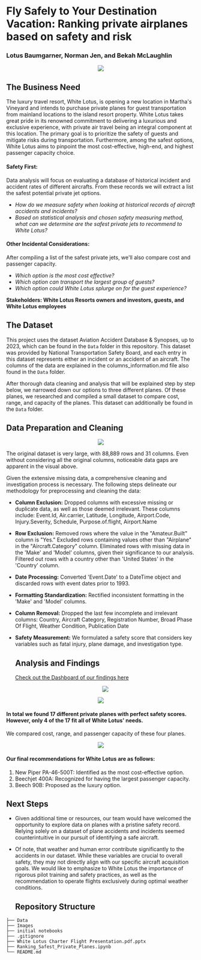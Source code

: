 # Fly Safely to Your Destination Vacation: Ranking private airplanes based on safety and risk
### Lotus Baumgarner, Norman Jen, and Bekah McLaughlin

<p align="center">
  <img src = ./Images/island_hopping.jpg>
</p> 

## The Business Need

The luxury travel resort, White Lotus, is opening a new location in Martha's Vineyard and intends to purchase private planes for guest transportation from mainland locations to the island resort property. White Lotus takes great pride in its renowned commitment to delivering a luxurious and exclusive experience, with private air travel being an integral component at this location. The primary goal is to prioritize the safety of guests and mitigate risks during transportation. Furthermore, among the safest options, White Lotus aims to pinpoint the most cost-effective, high-end, and highest passenger capacity choice.

#### Safety First:
Data analysis will focus on evaluating a database of historical incident and accident rates of different aircrafts. From these records we will extract a list the safest potential private jet options.
  - *How do we measure safety when looking at historical records of aircraft accidents and incidents?*
  - *Based on statistical analysis and chosen safety measuring method, what can we determine are the safest private jets to recommend to White Lotus?*

#### Other Incidental Considerations:
After compiling a list of the safest private jets, we'll also compare cost and passenger capacity.
  - *Which option is the most cost effective?*
  - *Which option can transport the largest group of guests?*
  - *Which option could White Lotus splurge on for the guest experience?*

**Stakeholders: White Lotus Resorts owners and investors, guests, and White Lotus employees**

## The Dataset

This project uses the dataset Aviation Accident Database & Synopses, up to 2023, which can be found in the `Data` folder in this repository. This dataset was provided by National Transportation Safety Board, and each entry in this dataset represents either an incident or an accident of an aircraft. The columns of the data are explained in the columns_information.md file also found in the `Data` folder.

After thorough data cleaning and analysis that will be explained step by step below, we narrowed down our options to three different planes. Of these planes, we researched and compiled a small dataset to compare cost, range, and capacity of the planes. This dataset can additionally be found in the `Data` folder. 

## Data Preparation and Cleaning
<p align="center">
  <img src = ./Images/missingdata.png>
</p> 
The original dataset is very large, with 88,889 rows and 31 columns. Even without considering all the original columns, noticeable data gaps are apparent in the visual above.

Given the extensive missing data, a comprehensive cleaning and investigation process is necessary. The following steps delineate our methodology for preprocessing and cleaning the data:

- **Column Exclusion:**
  Dropped columns with excessive missing or duplicate data, as well as those deemed irrelevant. These columns include:
  Event.Id, Air.carrier, Latitude, Longitude, Airport.Code, Injury.Severity, Schedule, Purpose.of.flight, Airport.Name

- **Row Exclusion:**
  Removed rows where the value in the "Amateur.Built" column is "Yes."
  Excluded rows containing values other than "Airplane" in the "Aircraft.Category" column.
  Eliminated rows with missing data in the 'Make' and 'Model' columns, given their significance to our analysis.
  Filtered out rows with a country other than 'United States' in the 'Country' column.

- **Date Processing:**
  Converted 'Event.Date' to a DateTime object and discarded rows with event dates prior to 1993.

- **Formatting Standardization:**
  Rectified inconsistent formatting in the 'Make' and 'Model' columns.

- **Column Removal:**
  Dropped the last few incomplete and irrelevant columns:
  Country, Aircraft Category, Registration Number, Broad Phase Of Flight, Weather Condition, Publication Date

- **Safety Measurement:**
  We formulated a safety score that considers key variables such as fatal injury, plane damage, and investigation type.

  ## Analysis and Findings

  [Check out the Dashboard of our findings here]([/guides/content/editing-an-existing-page](https://public.tableau.com/app/profile/lotus.baumgarner/viz/MakeModelSafety/MakeModelSafety?publish=yes)https://public.tableau.com/app/profile/lotus.baumgarner/viz/MakeModelSafety/MakeModelSafety?publish=yes)

  <p align="center">
  <img src = ./Images/safestmodels.png>
</p> 
  <p align="center">
  <img src = ./Images/safestplanes.png>
</p> 

#### In total we found 17 different private planes with perfect safety scores. However, only 4 of the 17 fit all of White Lotus' needs.

We compared cost, range, and passenger  capacity of these four planes.

</p> 
  <p align="center">
  <img src = ./Images/top4.png>
</p> 


#### Our final recommendations for White Lotus are as follows:

1. New Piper PA-46-500T: Identified as the most cost-effective option.
2. Beechjet 400A: Recognized for having the largest passenger capacity.
3. Beech 90B: Proposed as the luxury option.

## Next Steps
- Given additional time or resources, our team would have welcomed the opportunity to explore data on planes with a pristine safety record. Relying solely on a dataset of plane accidents and incidents seemed counterintuitive in our pursuit of identifying a safe aircraft.

- Of note, that weather and human error contribute significantly to the accidents in our dataset. While these variables are crucial to overall safety, they may not directly align with our specific aircraft acquisition goals. We would like to emphasize to White Lotus the importance of rigorous pilot training and safety practices, as well as the recommendation to operate flights exclusively during optimal weather conditions.

  ## Repository Structure

```
├── Data
├── Images
├── initial notebooks
├── .gitignore
├── White Lotus Charter Flight Presentation.pdf.pptx
├── Ranking_Safest_Private_Planes.ipynb
└── README.md
```
